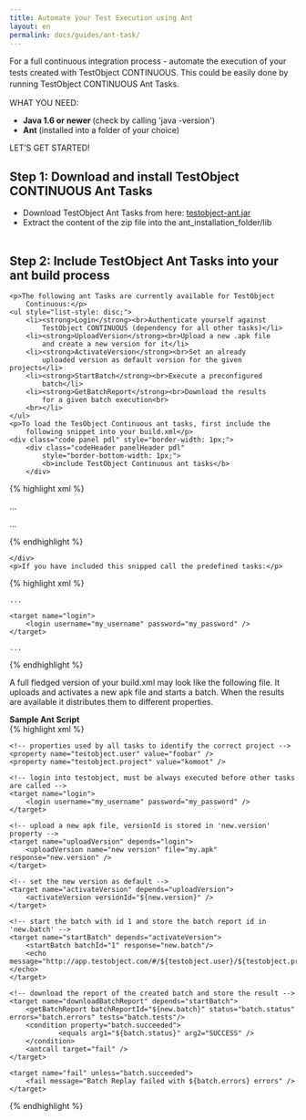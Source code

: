 ```yaml
---
title: Automate your Test Execution using Ant
layout: en
permalink: docs/guides/ant-task/
---
```



<div class="innerCell">
	<p>
		For a full continuous integration process -&nbsp;<span
			style="line-height: 1.4285715;">automate the execution of your
			tests created with TestObject CONTINUOUS. This could be easily done
			by running TestObject CONTINUOUS Ant Tasks.</span>
	</p>
	<p>WHAT YOU NEED:</p>
	<ul style="list-style: disc;">
		<li><strong>Java 1.6 or newer&nbsp;</strong>(check by calling
			'java -version')</li>
		<li><strong>Ant&nbsp;</strong>(installed into a folder of your
			choice)</li>
	</ul>
	<p>LET’S GET STARTED!</p>
	<h2 id="AutomateyourTestExecutionusingAnt-Step1%3ADownloadandinstallTestObjectCONTINUOUSAntTasks">Step
		1: Download and install TestObject CONTINUOUS Ant Tasks</h2>
	<ul style="list-style: disc;">
		<li>Download TestObject Ant Tasks from here:&nbsp;<a href="/attachments/guide/ant-task/testobject-ant-2.29.7.jar">testobject-ant.jar</a></li>
		<li>Extract the content of the zip file into the
			ant_installation_folder/lib<br>
		<br>
		</li>
	</ul>
	<h2
		id="AutomateyourTestExecutionusingAnt-Step2%3AIncludeTestObjectAntTasksintoyourantbuildprocess">Step
		2: Include TestObject Ant Tasks into your ant build process</h2>
	
	<p>The following ant Tasks are currently available for TestObject
		Continuous:</p>
	<ul style="list-style: disc;">
		<li><strong>Login</strong><br>Authenticate yourself against
			TestObject CONTINUOUS (dependency for all other tasks)</li>
		<li><strong>UploadVersion</strong><br>Upload a new .apk file
			and create a new version for it</li>
		<li><strong>ActivateVersion</strong><br>Set an already
			uploaded version as default version for the given projects</li>
		<li><strong>StartBatch</strong><br>Execute a preconfigured
			batch</li>
		<li><strong>GetBatchReport</strong><br>Download the results
			for a given batch execution<br>
		<br></li>
	</ul>
	<p>To load the TesObject Continuous ant tasks, first include the
		following snippet into your build.xml</p>
	<div class="code panel pdl" style="border-width: 1px;">
		<div class="codeHeader panelHeader pdl"
			style="border-bottom-width: 1px;">
			<b>include TestObject Continuous ant tasks</b>
		</div>

{% highlight xml %}
<?xml version="1.0"?>
<project name="SampleBuild" default="someTask" basedir=".">

...

<taskdef resource="org/testobject/extras/ant/tasks.properties">
   	<classpath>
       	<pathelement location="testobject-ant-2.29.7.jar"/>
   	</classpath>
</taskdef>

...

</project>
{% endhighlight %}

	</div>
	<p>If you have included this snipped call the predefined tasks:</p>
{% highlight xml %}
<?xml version="1.0"?>
<project name="SampleBuild" default="someTask" basedir=".">

    ...
 
    <target name="login">
        <login username="my_username" password="my_password" />
    </target>
     
    ...
 
</project>
{% endhighlight %}

<p>A full fledged version of your build.xml may look like the
		following file. It uploads and activates a new apk file and starts a
		batch. When the results are available it distributes them to different
		properties.</p>
	
<strong>Sample Ant Script</strong>		
{% highlight xml %}
<?xml version="1.0"?>
<project name="TestObjectSampleScript" default="getBatchReport" basedir=".">
    <!-- load the testobject ant tasks -->
    <taskdef resource="org/testobject/extras/ant/tasks.properties">
            <classpath>
                <pathelement location="testobject-ant-2.29.7.jar"/>
            </classpath> 
    </taskdef> 
 
    <!-- properties used by all tasks to identify the correct project -->
    <property name="testobject.user" value="foobar" />
    <property name="testobject.project" value="komoot" />
 
    <!-- login into testobject, must be always executed before other tasks are called -->
    <target name="login">
        <login username="my_username" password="my_password" />
    </target>
 
    <!-- upload a new apk file, versionId is stored in 'new.version' property -->
    <target name="uploadVersion" depends="login">
        <uploadVersion name="new version" file="my.apk" response="new.version" />
    </target>
     
    <!-- set the new version as default -->
    <target name="activateVersion" depends="uploadVersion">
        <activateVersion versionId="${new.version}" />
    </target>
 
    <!-- start the batch with id 1 and store the batch report id in 'new.batch' -->
    <target name="startBatch" depends="activateVersion">
        <startBatch batchId="1" response="new.batch"/>
        <echo message="http://app.testobject.com/#/${testobject.user}/${testobject.project}/reports/${new.batch}"></echo>
    </target>
     
    <!-- download the report of the created batch and store the result -->
    <target name="downloadBatchReport" depends="startBatch">
        <getBatchReport batchReportId="${new.batch}" status="batch.status" errors="batch.errors" tests="batch.tests"/>
        <condition property="batch.succeeded">
                <equals arg1="${batch.status}" arg2="SUCCESS" />
        </condition>
        <antcall target="fail" />
    </target> 
 
    <target name="fail" unless="batch.succeeded">
        <fail message="Batch Replay failed with ${batch.errors} errors" />
    </target>
</project>
{% endhighlight %}
	
</div>